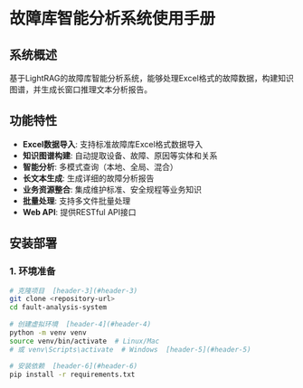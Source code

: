 # 故障库智能分析系统使用手册  
  
## 系统概述  
  
基于LightRAG的故障库智能分析系统，能够处理Excel格式的故障数据，构建知识图谱，并生成长窗口推理文本分析报告。  
  
## 功能特性  
  
- **Excel数据导入**: 支持标准故障库Excel格式数据导入  
- **知识图谱构建**: 自动提取设备、故障、原因等实体和关系  
- **智能分析**: 多模式查询（本地、全局、混合）  
- **长文本生成**: 生成详细的故障分析报告  
- **业务资源整合**: 集成维护标准、安全规程等业务知识  
- **批量处理**: 支持多文件批量处理  
- **Web API**: 提供RESTful API接口  
  
## 安装部署  
  
### 1. 环境准备  
  
```bash  
# 克隆项目  [header-3](#header-3)
git clone <repository-url>  
cd fault-analysis-system  
  
# 创建虚拟环境  [header-4](#header-4)
python -m venv venv  
source venv/bin/activate  # Linux/Mac  
# 或 venv\Scripts\activate  # Windows  [header-5](#header-5)
  
# 安装依赖  [header-6](#header-6)
pip install -r requirements.txt
